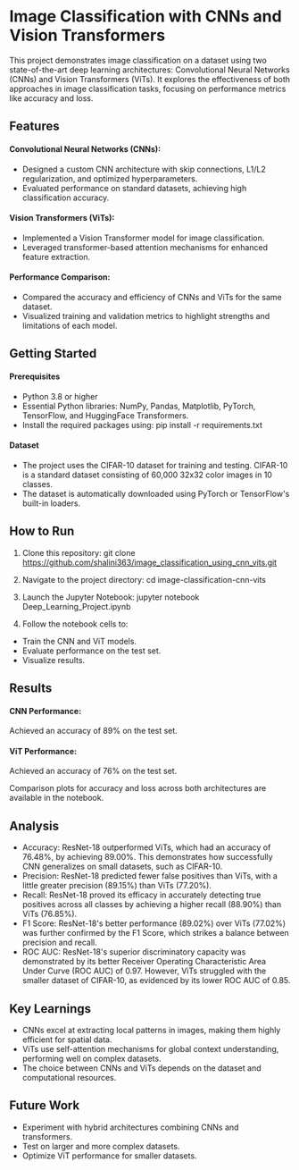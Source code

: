 # Image Classification with CNNs and Vision Transformers
This project demonstrates image classification on a dataset using two state-of-the-art deep learning architectures: Convolutional Neural Networks (CNNs) and Vision Transformers (ViTs). It explores the effectiveness of both approaches in image classification tasks, focusing on performance metrics like accuracy and loss.

## Features
#### Convolutional Neural Networks (CNNs):
- Designed a custom CNN architecture with skip connections, L1/L2 regularization, and optimized hyperparameters.
- Evaluated performance on standard datasets, achieving high classification accuracy.

#### Vision Transformers (ViTs):
- Implemented a Vision Transformer model for image classification.
- Leveraged transformer-based attention mechanisms for enhanced feature extraction.

#### Performance Comparison:
- Compared the accuracy and efficiency of CNNs and ViTs for the same dataset.
- Visualized training and validation metrics to highlight strengths and limitations of each model.

## Getting Started
#### Prerequisites
- Python 3.8 or higher
- Essential Python libraries: NumPy, Pandas, Matplotlib, PyTorch, TensorFlow, and HuggingFace Transformers.
- Install the required packages using: pip install -r requirements.txt

#### Dataset
- The project uses the CIFAR-10 dataset for training and testing. CIFAR-10 is a standard dataset consisting of 60,000 32x32 color images in 10 classes.
- The dataset is automatically downloaded using PyTorch or TensorFlow's built-in loaders.

## How to Run
1. Clone this repository: git clone https://github.com/shalini363/image_classification_using_cnn_vits.git

2. Navigate to the project directory: cd image-classification-cnn-vits

3. Launch the Jupyter Notebook:
jupyter notebook Deep_Learning_Project.ipynb

4. Follow the notebook cells to:
- Train the CNN and ViT models.
- Evaluate performance on the test set.
- Visualize results.

## Results
#### CNN Performance:
Achieved an accuracy of 89% on the test set.

#### ViT Performance:
Achieved an accuracy of 76% on the test set.

Comparison plots for accuracy and loss across both architectures are available in the notebook.

## Analysis
- Accuracy: 
ResNet-18 outperformed ViTs, which had an accuracy of 76.48%, by achieving 89.00%. This demonstrates how successfully CNN generalizes on small datasets, such as CIFAR-10.
- Precision:
ResNet-18 predicted fewer false positives than ViTs, with a little greater precision (89.15%) than ViTs (77.20%). 
- Recall: 
ResNet-18 proved its efficacy in accurately detecting true positives across all classes by achieving a higher recall (88.90%) than ViTs (76.85%).
- F1 Score:
ResNet-18's better performance (89.02%) over ViTs (77.02%) was further confirmed by the F1 Score, which strikes a balance between precision and recall.
- ROC AUC:
ResNet-18's superior discriminatory capacity was demonstrated by its better Receiver Operating Characteristic Area Under Curve (ROC AUC) of 0.97. However, ViTs struggled with the smaller dataset of CIFAR-10, as evidenced by its lower ROC AUC of 0.85.

## Key Learnings
- CNNs excel at extracting local patterns in images, making them highly efficient for spatial data.
- ViTs use self-attention mechanisms for global context understanding, performing well on complex datasets.
- The choice between CNNs and ViTs depends on the dataset and computational resources.

## Future Work
- Experiment with hybrid architectures combining CNNs and transformers.
- Test on larger and more complex datasets.
- Optimize ViT performance for smaller datasets.
